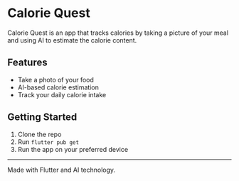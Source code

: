 # Calorie Quest

Calorie Quest is an app that tracks calories by taking a picture of your meal and using AI to estimate the calorie content.

## Features

- Take a photo of your food
- AI-based calorie estimation
- Track your daily calorie intake

## Getting Started

1. Clone the repo
2. Run `flutter pub get`
3. Run the app on your preferred device

---

Made with Flutter and AI technology.

